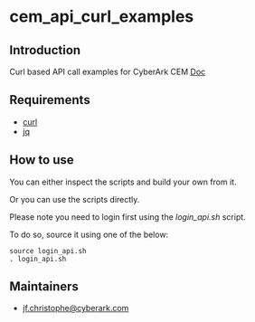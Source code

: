 # cem_api_curl_examples
## Introduction
Curl based API call examples for CyberArk CEM
[Doc](https://docs.cyberark.com/Product-Doc/OnlineHelp/CEM/Latest/en/Content/Resources/_TopNav/cc_Home.htm)
## Requirements
- [curl](https://curl.se/docs/)
- [jq](https://stedolan.github.io/jq/download/)
## How to use
You can either inspect the scripts and build your own from it.

Or you can use the scripts directly.

Please note you need to login first using the _login_api.sh_ script.

To do so, source it using one of the below:
```
source login_api.sh
. login_api.sh
```
## Maintainers
- jf.christophe@cyberark.com
